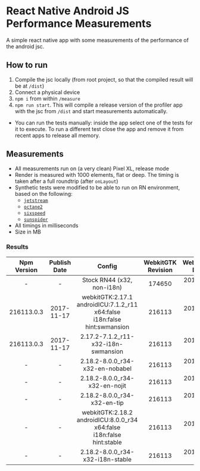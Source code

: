 # React Native Android JS Performance Measurements

A simple react native app with some measurements of the performance of the android jsc.

## How to run

1. Compile the jsc locally (from root project, so that the compiled result will be at `/dist`)
1. Connect a physical device
1. `npm i` from within `/measure`
2. `npm run start`. This will compile a release version of the profiler app with the jsc from `/dist` and start measurements automatically.
- You can run the tests manually: inside the app select one of the tests for it to execute. To run a different test close the app and remove it from recent apps to release all memory.

## Measurements

- All measurements run on (a very clean) Pixel XL, release mode
- Render is measured with 1000 elements, flat or deep. The timing is taken after a full roundtrip (after `onLayout`)
- Synthetic tests were modified to be able to run on RN environment, based on the following:
  - [`jetstream`](http://browserbench.org/JetStream/)
  - [`octane2`](https://chromium.github.io/octane/)
  - [`sixspeed`](https://github.com/kpdecker/six-speed)
  - [`sunspider`](https://webkit.org/perf/sunspider/sunspider.html)
- All timings in milliseconds
- Size in MB

### Results

| Npm Version | Publish Date | Config | WebkitGTK Revision | WebkitGTK Date | TTI | SunSpider | Jetstream Hashmap | Octane2 | SixSpeed | Render Flat | Render Deep | Size |
| :---: | :---: | :---: | :---: | :---: | :---: | :---: | :---: | :---: | :---: | :---: | :---: | :---: |
| - | - | Stock RN44 (x32, non-i18n) | 174650 | 2014-10-13 | 579 | 519 | 4087 | 2545 | 1386 | 844 | 1162 | 1.8/- |
| 216113.0.3 | 2017-11-17 | webkitGTK:2.17.1<br/>androidICU:7.1.2_r11<br/>x64:false<br/>i18n:false<br/>hint:swmansion<br/> | 216113 | 2017-05-03 | 576 | 455 | 3265 | 1980 | 436 | 854 | 1155 | 4.3/6.5 |
| 216113.0.3 | 2017-11-17 | 2.17.2-7.1.2_r11-x32-i18n-swmansion | 216113 | 2017-05-03 | TODO | TODO | TODO | TODO | TODO | TODO | TODO | TODO |
| - | - | 2.18.2-8.0.0_r34-x32-en-nobabel | 216113 | 2017-10-27 | TODO | 480 | 3300 | 1850 | 410 | 900 | 1350 | TODO |
| - | - | 2.18.2-8.0.0_r34-x32-en-nojit | 216113 | 2017-10-27 | TODO | 1045 | 9164 | 3856 | 574 | 900 | 1165 | TODO |
| - | - | 2.18.2-8.0.0_r34-x32-en-tip | 216113 | 2017-10-27 | TODO | 480 | 3250 | 1800 | 400 | 850 | 1300 | TODO |
| - | - | webkitGTK:2.18.2<br/>androidICU:8.0.0_r34<br/>x64:false<br/>i18n:false<br/>hint:stable<br/> | 216113 | 2017-10-27 | TODO | TODO | TODO | TODO | TODO | TODO | TODO | TODO |
| - | - | 2.18.2-8.0.0_r34-x32-i18n-stable | 216113 | 2017-10-27 | TODO | TODO | TODO | TODO | TODO | TODO | TODO | TODO |


